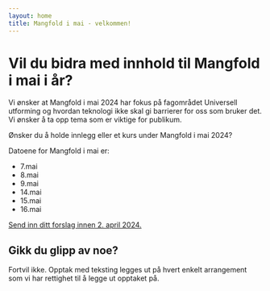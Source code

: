 ```yaml
---
layout: home 
title: Mangfold i mai - velkommen!
---
```


# Vil du bidra med innhold til Mangfold i mai i år?
Vi ønsker at Mangfold i mai 2024 har fokus på fagområdet Universell utforming og hvordan teknologi ikke skal gi barrierer for oss som bruker det. Vi ønsker å ta opp tema som er viktige for publikum. 


Ønsker du å holde innlegg eller et kurs under Mangfold i mai 2024?

Datoene for Mangfold i mai er:
- 7.mai
- 8.mai
- 9.mai
- 14.mai
- 15.mai
- 16.mai 

[Send inn ditt forslag innen 2. april 2024.](https://forms.office.com/e/PgFzPzQtFz)

## Gikk du glipp av noe? 
Fortvil ikke. Opptak med teksting legges ut på hvert enkelt arrangement som vi har rettighet til å legge ut opptaket på.
